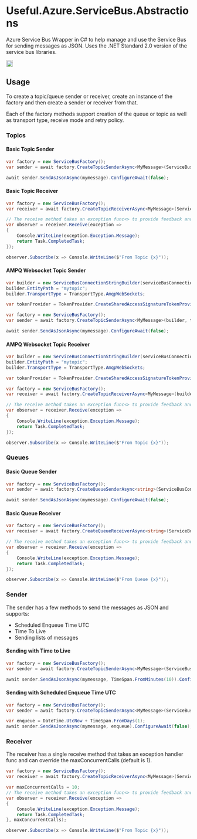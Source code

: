 # Useful.Azure.ServiceBus.Abstractions

Azure Service Bus Wrapper in C# to help manage and use the Service Bus for sending messages as JSON. Uses the .NET Standard 2.0 version of the service bus libraries.

<a href="https://badge.fury.io/nu/Useful.Azure.ServiceBus.Abstractions"><img src="https://badge.fury.io/nu/Useful.Azure.ServiceBus.Abstractions.svg" alt="NuGet version" height="18"></a>

## Usage

To create a topic/queue sender or receiver, create an instance of the factory and then create a sender or receiver from that.

Each of the factory methods support creation of the queue or topic as well as transport type, receive mode and retry policy.

### Topics

#### Basic Topic Sender

```csharp
var factory = new ServiceBusFactory();
var sender = await factory.CreateTopicSenderAsync<MyMessage>(ServiceBusConnectionString, "myTopic").ConfigureAwait(false);

await sender.SendAsJsonAsync(mymessage).ConfigureAwait(false);
```

#### Basic Topic Receiver

```csharp
var factory = new ServiceBusFactory();
var receiver = await factory.CreateTopicReceiverAsync<MyMessage>(ServiceBusConnectionString, "myTopic", "mySubscription").ConfigureAwait(false);

// The receive method takes an exception func<> to provide feedback and returns an IObservable to get messages
var observer = receiver.Receive(exception =>
{
    Console.WriteLine(exception.Exception.Message);
    return Task.CompletedTask;
});

observer.Subscribe(x => Console.WriteLine($"From Topic {x}"));
```

#### AMPQ Websocket Topic Sender

```csharp
var builder = new ServiceBusConnectionStringBuilder(serviceBusConnectionString);
builder.EntityPath = "mytopic";
builder.TransportType = TransportType.AmqpWebSockets;

var tokenProvider = TokenProvider.CreateSharedAccessSignatureTokenProvider(builder.SasKeyName, builder.SasKey);

var factory = new ServiceBusFactory();
var sender = await factory.CreateTopicSenderAsync<MyMessage>(builder, tokenProvider).ConfigureAwait(false);

await sender.SendAsJsonAsync(mymessage).ConfigureAwait(false);
```

#### AMPQ Websocket Topic Receiver

```csharp
var builder = new ServiceBusConnectionStringBuilder(serviceBusConnectionString);
builder.EntityPath = "mytopic";
builder.TransportType = TransportType.AmqpWebSockets;

var tokenProvider = TokenProvider.CreateSharedAccessSignatureTokenProvider(builder.SasKeyName, builder.SasKey);

var factory = new ServiceBusFactory();
var receiver = await factory.CreateTopicReceiverAsync<MyMessage>(builder, tokenProvider, "mySubscription").ConfigureAwait(false);

// The receive method takes an exception func<> to provide feedback and returns an IObservable to get messages
var observer = receiver.Receive(exception =>
{
    Console.WriteLine(exception.Exception.Message);
    return Task.CompletedTask;
});

observer.Subscribe(x => Console.WriteLine($"From Topic {x}"));
```

### Queues

#### Basic Queue Sender

```csharp
var factory = new ServiceBusFactory();
var sender = await factory.CreateQueueSenderAsync<string>(ServiceBusConnectionString, "myQueue").ConfigureAwait(false);

await sender.SendAsJsonAsync(mymessage).ConfigureAwait(false);
```

#### Basic Queue Receiver

```csharp
var factory = new ServiceBusFactory();
var receiver = await factory.CreateQueueReceiverAsync<string>(ServiceBusConnectionString, "myQueue").ConfigureAwait(false);

// The receive method takes an exception func<> to provide feedback and returns an IObservable to get messages
var observer = receiver.Receive(exception =>
{
    Console.WriteLine(exception.Exception.Message);
    return Task.CompletedTask;
});

observer.Subscribe(x => Console.WriteLine($"From Queue {x}"));
```

### Sender

The sender has a few methods to send the messages as JSON and supports:

- Scheduled Enqueue Time UTC
- Time To Live
- Sending lists of messages

#### Sending with Time to Live

```csharp
var factory = new ServiceBusFactory();
var sender = await factory.CreateTopicSenderAsync<MyMessage>(ServiceBusConnectionString, "myTopic").ConfigureAwait(false);

await sender.SendAsJsonAsync(mymessage, TimeSpan.FromMinutes(10)).ConfigureAwait(false);
```

#### Sending with Scheduled Enqueue Time UTC

```csharp
var factory = new ServiceBusFactory();
var sender = await factory.CreateTopicSenderAsync<MyMessage>(ServiceBusConnectionString, "myTopic").ConfigureAwait(false);

var enqueue = DateTime.UtcNow + TimeSpan.FromDays(1);
await sender.SendAsJsonAsync(mymessage, enqueue).ConfigureAwait(false);
```

### Receiver

The receiver has a single receive method that takes an exception handler func and can override the maxConcurrentCalls (default is 1).

```csharp
var factory = new ServiceBusFactory();
var receiver = await factory.CreateTopicReceiverAsync<MyMessage>(ServiceBusConnectionString, "myTopic", "mySubscription").ConfigureAwait(false);

var maxConcurrentCalls = 10;
// The receive method takes an exception func<> to provide feedback and returns an IObservable to get messages
var observer = receiver.Receive(exception =>
{
    Console.WriteLine(exception.Exception.Message);
    return Task.CompletedTask;
}, maxConcurrentCalls);

observer.Subscribe(x => Console.WriteLine($"From Topic {x}"));
```